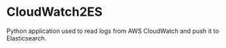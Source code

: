 # CloudWatch2ES
Python application used to read logs from AWS CloudWatch and push it to Elasticsearch.
